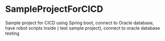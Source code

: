# SampleProjectForCICD
Sample project for CICD using Spring boot, connect to Oracle database, have robot scripts inside ( test sample project), connect to oracle database
testing   
